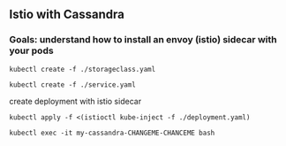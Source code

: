 Istio with Cassandra
---

### Goals: understand how to install an envoy (istio) sidecar with your pods

```console
kubectl create -f ./storageclass.yaml
```

```console
kubectl create -f ./service.yaml
```

create deployment with istio sidecar

```console
kubectl apply -f <(istioctl kube-inject -f ./deployment.yaml)
```

```console
kubectl exec -it my-cassandra-CHANGEME-CHANCEME bash
```
